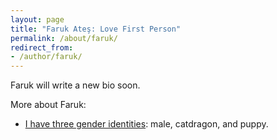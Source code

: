```yaml
---
layout: page
title: "Faruk Ateş: Love First Person"
permalink: /about/faruk/
redirect_from:
- /author/faruk/
---
```


Faruk will write a new bio soon.


More about Faruk:

* [I have three gender identities](/about/faruk/gender-identities): male, catdragon, and puppy.
